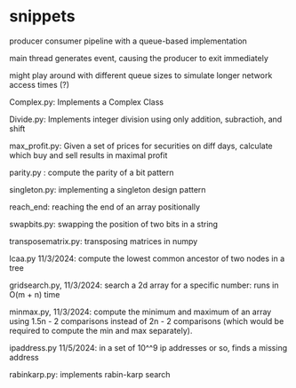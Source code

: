# snippets

producer consumer pipeline with a queue-based implementation

main thread generates event, causing the producer to exit immediately

might play around with different queue sizes to simulate longer network access times (?)

Complex.py: Implements a Complex Class

Divide.py: Implements integer division using only addition, subractioh, and shift

max_profit.py: Given a set of prices for securities on diff days, calculate which buy and sell results in maximal profit

parity.py : compute the parity of a bit pattern

singleton.py: implementing a singleton design pattern

reach_end: reaching the end of an array positionally

swapbits.py: swapping the position of two bits in a string

transposematrix.py: transposing matrices in numpy

lcaa.py 11/3/2024: compute the lowest common ancestor of two nodes in a tree 

gridsearch.py, 11/3/2024: search a 2d array for a specific number: runs in O(m + n) time

minmax.py, 11/3/2024: compute the minimum and maximum of an array using 1.5n - 2 comparisons instead of 2n - 2 comparisons (which would be required to compute the min and max separately).

ipaddress.py 11/5/2024: in a set of 10^^9 ip addresses or so, finds a missing address

rabinkarp.py: implements rabin-karp search 
